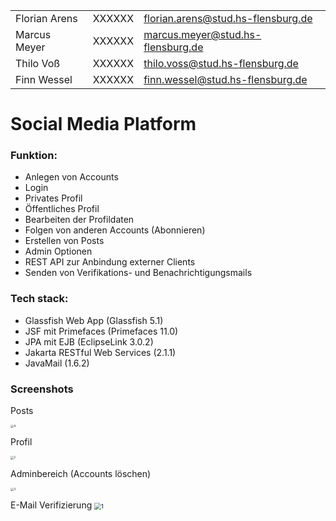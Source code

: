 |   |   |   |
|---|---|---|
|  Florian Arens | XXXXXX | florian.arens@stud.hs-flensburg.de|
|  Marcus Meyer | XXXXXX |  marcus.meyer@stud.hs-flensburg.de|
| Thilo Voß  | XXXXXX | thilo.voss@stud.hs-flensburg.de|
| Finn Wessel  | XXXXXX |  finn.wessel@stud.hs-flensburg.de|


# Social Media Platform

### Funktion:

- Anlegen von Accounts
- Login
- Privates Profil
- Öffentliches Profil
- Bearbeiten der Profildaten
- Folgen von anderen Accounts (Abonnieren)
- Erstellen von Posts
- Admin Optionen
- REST API zur Anbindung externer Clients
- Senden von Verifikations- und Benachrichtigungsmails


### Tech stack:

- Glassfish Web App (Glassfish 5.1)
- JSF mit Primefaces (Primefaces 11.0)
- JPA mit EJB (EclipseLink 3.0.2)
- Jakarta RESTful Web Services (2.1.1)
- JavaMail (1.6.2)



### Screenshots

Posts

<img src="/images/1.png" alt="4" style="zoom: 33%;" />

Profil

<img src="/images/2.png" alt="2" style="zoom:33%;" />


Adminbereich (Accounts löschen) 

<img src="/images/3.png" alt="3" style="zoom: 33%;" />


E-Mail Verifizierung
<img src="/images/4.png" alt="1" style="zoom: 67%;" />
